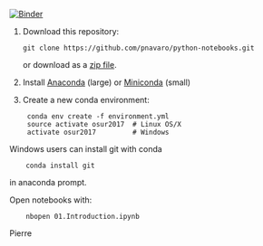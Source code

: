 [![Binder](https://mybinder.org/badge.svg)](https://mybinder.org/v2/gh/pnavaro/python-notebooks/github)


1.  Download this repository:

        git clone https://github.com/pnavaro/python-notebooks.git

    or download as a [zip file](https://github.com/pnavaro/python-notebooks/archive/master.zip).

2. Install [Anaconda](https://www.anaconda.com/downloads) (large) or [Miniconda](https://conda.io/miniconda.html) (small)
3. Create a new conda environment:

        conda env create -f environment.yml
        source activate osur2017  # Linux OS/X
        activate osur2017         # Windows

Windows users can install git with conda

        conda install git

in anaconda prompt.

Open notebooks with:

        nbopen 01.Introduction.ipynb

Pierre
